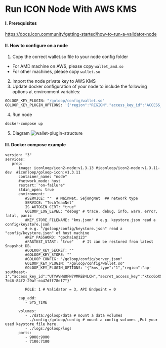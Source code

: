 # Run ICON Node With AWS KMS

#### I. Prerequisites
https://docs.icon.community/getting-started/how-to-run-a-validator-node

#### II. How to configure on a node
1. Copy the correct wallet.so file to your node config folder
- For AMD machine on AWS, please copy `wallet_amd.so`
- For other machines, please copy `wallet.so`
2. Import the node private key to AWS KMS 
3. Update docker configuration of your node to include the following options at environment variables:
```bash
GOLOOP_KEY_PLUGIN: "/goloop/config/wallet.so"
GOLOOP_KEY_PLUGIN_OPTIONS: '{"region":"REGION","access_key_id":"ACCESS_KEY","secret_access_key":"SECRET_KEY","key_id":"KEY_ID"}'
```
4. Run node
```bash
docker-compose up
```
5. Diagram 
![wallet-plugin-structure](https://github.com/techiast/remote-signing/assets/116485607/9b92b560-16b9-426e-96ef-dc72ee29ad87)

#### III. Docker compose example
```
version: "3"
services:
   prep:
      image: iconloop/icon2-node:v1.3.13 #iconloop/icon2-node:v1.3.11-dev  #iconloop/goloop-icon:v1.3.11
      container_name: "node"
      #network_mode: host
      restart: "on-failure"
      stdin_open: true
      environment:
         #SERVICE: ""  # MainNet, SejongNet  ## network type
         SERVICE: "TechTeamNet"
         IS_AUTOGEN_CERT: "true"
         GOLOOP_LOG_LEVEL: "debug" # trace, debug, info, warn, error, fatal, panic
         #KEY_STORE_FILENAME: "kms.json" # e.g. keystore.json read a config/keystore.json
         # e.g. "/goloop/config/keystore.json" read a "config/keystore.json" of host machine
         #KEY_PASSWORD: "gochain@123"
         #FASTEST_START: "true"    # It can be restored from latest Snapshot DB.
         #GOLOOP_KEY_SECRET: ""
         #GOLOOP_KEY_STORE: ""
         #GOLOOP_CONFIG: "/goloop/config/server.json"
         GOLOOP_KEY_PLUGIN: "/goloop/config/wallet.so"
         GOLOOP_KEY_PLUGIN_OPTIONS: '{"kms_type":"1","region":"ap-southeast-1","access_key_id":"UTYAVHWOFN7VMREB4LCH","secret_access_key":"ktccGoXXxvTesteMGCzJbfNJCFozi274094qhpjW","key_id":"f8464e92-7e46-84f2-29af-ea47dff78ef7"}'

         ROLE: 1 # Validator = 3, API Endpoint = 0

      cap_add:
         - SYS_TIME

      volumes:
         - ./data:/goloop/data # mount a data volumes
         - ./config:/goloop/config # mount a config volumes ,Put your used keystore file here.
         - ./logs:/goloop/logs
      ports:
         - 9000:9000
         - 7100:7100
```